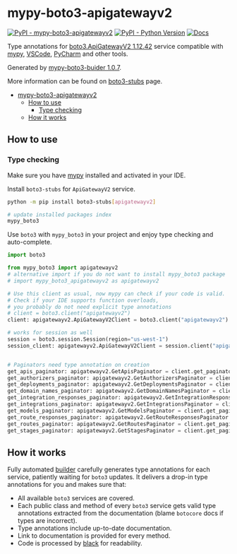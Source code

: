 # mypy-boto3-apigatewayv2

[![PyPI - mypy-boto3-apigatewayv2](https://img.shields.io/pypi/v/mypy-boto3-apigatewayv2.svg?color=blue)](https://pypi.org/project/mypy-boto3-apigatewayv2)
[![PyPI - Python Version](https://img.shields.io/pypi/pyversions/mypy-boto3-apigatewayv2.svg?color=blue)](https://pypi.org/project/mypy-boto3-apigatewayv2)
[![Docs](https://img.shields.io/readthedocs/mypy-boto3-builder.svg?color=blue)](https://mypy-boto3-builder.readthedocs.io/)

Type annotations for
[boto3.ApiGatewayV2 1.12.42](https://boto3.amazonaws.com/v1/documentation/api/1.12.42/reference/services/apigatewayv2.html#ApiGatewayV2) service
compatible with [mypy](https://github.com/python/mypy), [VSCode](https://code.visualstudio.com/),
[PyCharm](https://www.jetbrains.com/pycharm/) and other tools.

Generated by [mypy-boto3-buider 1.0.7](https://github.com/vemel/mypy_boto3_builder).

More information can be found on [boto3-stubs](https://pypi.org/project/boto3-stubs/) page.

- [mypy-boto3-apigatewayv2](#mypy-boto3-apigatewayv2)
  - [How to use](#how-to-use)
    - [Type checking](#type-checking)
  - [How it works](#how-it-works)

## How to use

### Type checking

Make sure you have [mypy](https://github.com/python/mypy) installed and activated in your IDE.

Install `boto3-stubs` for `ApiGatewayV2` service.

```bash
python -m pip install boto3-stubs[apigatewayv2]

# update installed packages index
mypy_boto3
```

Use `boto3` with `mypy_boto3` in your project and enjoy type checking and auto-complete.

```python
import boto3

from mypy_boto3 import apigatewayv2
# alternative import if you do not want to install mypy_boto3 package
# import mypy_boto3_apigatewayv2 as apigatewayv2

# Use this client as usual, now mypy can check if your code is valid.
# Check if your IDE supports function overloads,
# you probably do not need explicit type annotations
# client = boto3.client("apigatewayv2")
client: apigatewayv2.ApiGatewayV2Client = boto3.client("apigatewayv2")

# works for session as well
session = boto3.session.Session(region="us-west-1")
session_client: apigatewayv2.ApiGatewayV2Client = session.client("apigatewayv2")


# Paginators need type annotation on creation
get_apis_paginator: apigatewayv2.GetApisPaginator = client.get_paginator("get_apis")
get_authorizers_paginator: apigatewayv2.GetAuthorizersPaginator = client.get_paginator("get_authorizers")
get_deployments_paginator: apigatewayv2.GetDeploymentsPaginator = client.get_paginator("get_deployments")
get_domain_names_paginator: apigatewayv2.GetDomainNamesPaginator = client.get_paginator("get_domain_names")
get_integration_responses_paginator: apigatewayv2.GetIntegrationResponsesPaginator = client.get_paginator("get_integration_responses")
get_integrations_paginator: apigatewayv2.GetIntegrationsPaginator = client.get_paginator("get_integrations")
get_models_paginator: apigatewayv2.GetModelsPaginator = client.get_paginator("get_models")
get_route_responses_paginator: apigatewayv2.GetRouteResponsesPaginator = client.get_paginator("get_route_responses")
get_routes_paginator: apigatewayv2.GetRoutesPaginator = client.get_paginator("get_routes")
get_stages_paginator: apigatewayv2.GetStagesPaginator = client.get_paginator("get_stages")
```

## How it works

Fully automated [builder](https://github.com/vemel/mypy_boto3_builder) carefully generates
type annotations for each service, patiently waiting for `boto3` updates. It delivers
a drop-in type annotations for you and makes sure that:

- All available `boto3` services are covered.
- Each public class and method of every `boto3` service gets valid type annotations
  extracted from the documentation (blame `botocore` docs if types are incorrect).
- Type annotations include up-to-date documentation.
- Link to documentation is provided for every method.
- Code is processed by [black](https://github.com/psf/black) for readability.